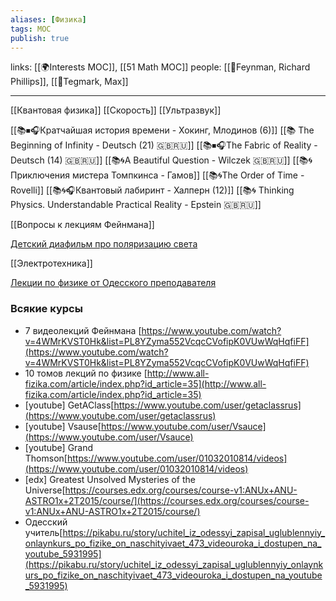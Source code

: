 ```yaml
---
aliases: [Физика]
tags: MOC
publish: true
---
```

links: [[🌍Interests MOC]], [[51 Math MOC]]
people: [[👤Feynman, Richard Phillips]], [[👤Tegmark, Max]]

---
[[Квантовая физика]]
[[Скорость]]
[[Ультразвук]]

[[📚⏹🎧Кратчайшая история времени - Хокинг, Млодинов (6)]]
[[📚 The Beginning of Infinity - Deutsch (21) 🇬🇧🇷🇺]]
[[📚⏹🎧The Fabric of Reality - Deutsch (14) 🇬🇧🇷🇺]]
[[📚🌀A Beautiful Question - Wilczek 🇬🇧🇷🇺]]
[[📚🌀Приключения мистера Томпкинса - Гамов]]
[[📚🌀The Order of Time - Rovelli]]
[[📚🌀🎧Квантовый лабиринт - Халперн (12)]]
[[📚🌀 Thinking Physics. Understandable Practical Reality - Epstein 🇬🇧🇷🇺]]

[[Вопросы к лекциям Фейнмана]]

[Детский диафильм про поляризацию света](https://pikabu.ru/story/polyarizatsiya_sveta_1973_7567883#comments) 

[[Электротехника]]

[Лекции по физике от Одесского преподавателя](https://pikabu.ru/story/kogda_popyitalsya_ispravit_provalyi_v_obrazovanii_7911071)

### Всякие курсы
- 7 видеолекций Фейнмана 
[https://www.youtube.com/watch?v=4WMrKVST0Hk&list=PL8YZyma552VcqcCVofipK0VUwWqHqfiFF](https://www.youtube.com/watch?v=4WMrKVST0Hk&list=PL8YZyma552VcqcCVofipK0VUwWqHqfiFF)
- 10 томов лекций по физике [http://www.all-fizika.com/article/index.php?id_article=35](http://www.all-fizika.com/article/index.php?id_article=35)
- [youtube] GetAClass[https://www.youtube.com/user/getaclassrus](https://www.youtube.com/user/getaclassrus)
- [youtube] Vsause[https://www.youtube.com/user/Vsauce](https://www.youtube.com/user/Vsauce)
- [youtube] Grand Thomson[https://www.youtube.com/user/01032010814/videos](https://www.youtube.com/user/01032010814/videos)
- [edx] Greatest Unsolved Mysteries of the Universe[https://courses.edx.org/courses/course-v1:ANUx+ANU-ASTRO1x+2T2015/course/](https://courses.edx.org/courses/course-v1:ANUx+ANU-ASTRO1x+2T2015/course/)
- Одесский учитель[https://pikabu.ru/story/uchitel_iz_odessyi_zapisal_uglublennyiy_onlaynkurs_po_fizike_on_naschityivaet_473_videouroka_i_dostupen_na_youtube_5931995](https://pikabu.ru/story/uchitel_iz_odessyi_zapisal_uglublennyiy_onlaynkurs_po_fizike_on_naschityivaet_473_videouroka_i_dostupen_na_youtube_5931995)
